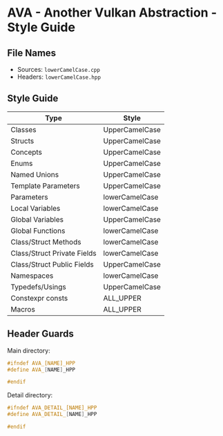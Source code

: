 # AVA - Another Vulkan Abstraction - Style Guide

## File Names

* Sources: `lowerCamelCase.cpp`
* Headers: `lowerCamelCase.hpp`

## Style Guide

| Type                        | Style          |
|-----------------------------|----------------| 
| Classes                     | UpperCamelCase |
| Structs                     | UpperCamelCase |
| Concepts                    | UpperCamelCase |
| Enums                       | UpperCamelCase |
| Named Unions                | UpperCamelCase |
| Template Parameters         | UpperCamelCase |
| Parameters                  | lowerCamelCase |
| Local Variables             | lowerCamelCase |
| Global Variables            | UpperCamelCase |
| Global Functions            | lowerCamelCase |
| Class/Struct Methods        | lowerCamelCase |
| Class/Struct Private Fields | lowerCamelCase |
| Class/Struct Public Fields  | UpperCamelCase |
| Namespaces                  | lowerCamelCase |
| Typedefs/Usings             | UpperCamelCase |
| Constexpr consts            | ALL_UPPER      | 
| Macros                      | ALL_UPPER      |

## Header Guards

Main directory:

```c++
#ifndef AVA_[NAME]_HPP
#define AVA_[NAME]_HPP

#endif
```

Detail directory:

```c++
#ifndef AVA_DETAIL_[NAME]_HPP
#define AVA_DETAIL_[NAME]_HPP

#endif
```
